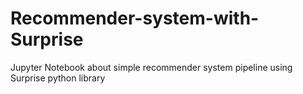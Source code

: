 # Recommender-system-with-Surprise
Jupyter Notebook about simple recommender system pipeline using Surprise python library 

